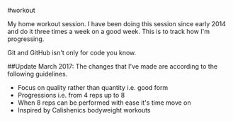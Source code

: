 #workout

My home workout session. I have been doing this session since early 2014 and do it three times a week on a good week. This is to track how I'm progressing.

Git and GitHub isn't only for code you know.

##Update March 2017:
The changes that I've made are according to the following guidelines.
* Focus on quality rather than quantity i.e. good form
* Progressions i.e. from 4 reps up to 8
* When 8 reps can be performed with ease it's time move on
* Inspired by Calishenics bodyweight workouts
